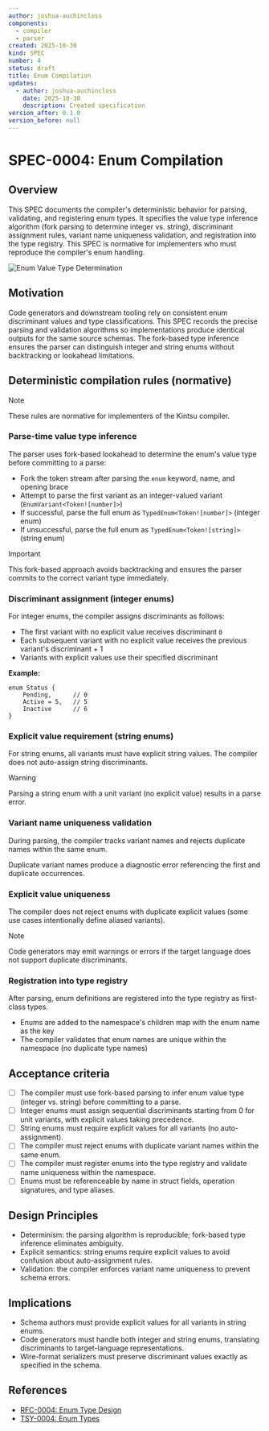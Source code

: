 ```yaml
---
author: joshua-auchincloss
components:
  - compiler
  - parser
created: 2025-10-30
kind: SPEC
number: 4
status: draft
title: Enum Compilation
updates:
  - author: joshua-auchincloss
    date: 2025-10-30
    description: Created specification
version_after: 0.1.0
version_before: null
---
```


# SPEC-0004: Enum Compilation

## Overview

This SPEC documents the compiler's deterministic behavior for parsing, validating, and registering enum types. It specifies the value type inference algorithm (fork parsing to determine integer vs. string), discriminant assignment rules, variant name uniqueness validation, and registration into the type registry. This SPEC is normative for implementers who must reproduce the compiler's enum handling.

![Enum Value Type Determination](../../../../diagrams/enum_value_determination.png)

## Motivation

Code generators and downstream tooling rely on consistent enum discriminant values and type classifications. This SPEC records the precise parsing and validation algorithms so implementations produce identical outputs for the same source schemas. The fork-based type inference ensures the parser can distinguish integer and string enums without backtracking or lookahead limitations.

## Deterministic compilation rules (normative)

> [!NOTE]
> These rules are normative for implementers of the Kintsu compiler.

### Parse-time value type inference

The parser uses fork-based lookahead to determine the enum's value type before committing to a parse:

- Fork the token stream after parsing the `enum` keyword, name, and opening brace
- Attempt to parse the first variant as an integer-valued variant (`EnumVariant<Token![number]>`)
- If successful, parse the full enum as `TypedEnum<Token![number]>` (integer enum)
- If unsuccessful, parse the full enum as `TypedEnum<Token![string]>` (string enum)

> [!IMPORTANT]
> This fork-based approach avoids backtracking and ensures the parser commits to the correct variant type immediately.

### Discriminant assignment (integer enums)

For integer enums, the compiler assigns discriminants as follows:

- The first variant with no explicit value receives discriminant `0`
- Each subsequent variant with no explicit value receives the previous variant's discriminant + 1
- Variants with explicit values use their specified discriminant

**Example:**

```kintsu
enum Status {
    Pending,      // 0
    Active = 5,   // 5
    Inactive      // 6
}
```

### Explicit value requirement (string enums)

For string enums, all variants must have explicit string values. The compiler does not auto-assign string discriminants.

> [!WARNING]
> Parsing a string enum with a unit variant (no explicit value) results in a parse error.

### Variant name uniqueness validation

During parsing, the compiler tracks variant names and rejects duplicate names within the same enum.

Duplicate variant names produce a diagnostic error referencing the first and duplicate occurrences.

### Explicit value uniqueness

The compiler does not reject enums with duplicate explicit values (some use cases intentionally define aliased variants).

> [!NOTE]
> Code generators may emit warnings or errors if the target language does not support duplicate discriminants.

### Registration into type registry

After parsing, enum definitions are registered into the type registry as first-class types.

- Enums are added to the namespace's children map with the enum name as the key
- The compiler validates that enum names are unique within the namespace (no duplicate type names)

## Acceptance criteria

- [ ] The compiler must use fork-based parsing to infer enum value type (integer vs. string) before committing to a parse.
- [ ] Integer enums must assign sequential discriminants starting from 0 for unit variants, with explicit values taking precedence.
- [ ] String enums must require explicit values for all variants (no auto-assignment).
- [ ] The compiler must reject enums with duplicate variant names within the same enum.
- [ ] The compiler must register enums into the type registry and validate name uniqueness within the namespace.
- [ ] Enums must be referenceable by name in struct fields, operation signatures, and type aliases.

## Design Principles

- Determinism: the parsing algorithm is reproducible; fork-based type inference eliminates ambiguity.
- Explicit semantics: string enums require explicit values to avoid confusion about auto-assignment rules.
- Validation: the compiler enforces variant name uniqueness to prevent schema errors.

## Implications

- Schema authors must provide explicit values for all variants in string enums.
- Code generators must handle both integer and string enums, translating discriminants to target-language representations.
- Wire-format serializers must preserve discriminant values exactly as specified in the schema.

## References

- [RFC-0004: Enum Type Design](../rfc/RFC-0004.md)
- [TSY-0004: Enum Types](../tsy/TSY-0004.md)
